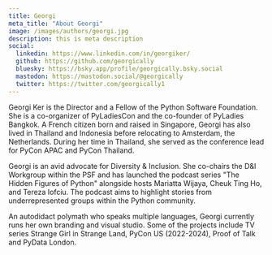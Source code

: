 ```yaml
---
title: Georgi
meta_title: "About Georgi"
image: /images/authors/georgi.jpg
description: this is meta description
social:
  linkedin: https://www.linkedin.com/in/georgiker/
  github: https://github.com/georgically
  bluesky: https://bsky.app/profile/georgically.bsky.social
  mastodon: https://mastodon.social/@georgically
  twitter: https://twitter.com/georgically1
---
```


Georgi Ker is the Director and a Fellow of the Python Software Foundation. She is a co-organizer of PyLadiesCon and the co-founder of PyLadies Bangkok. A French citizen born and raised in Singapore, Georgi has also lived in Thailand and Indonesia before relocating to Amsterdam, the Netherlands. During her time in Thailand, she served as the conference lead for PyCon APAC and PyCon Thailand.


Georgi is an avid advocate for Diversity & Inclusion. She co-chairs the D&I Workgroup within the PSF and has launched the podcast series "The Hidden Figures of Python" alongside hosts Mariatta Wijaya, Cheuk Ting Ho, and Tereza Iofciu. The podcast aims to highlight stories from underrepresented groups within the Python community.


An autodidact polymath who speaks multiple languages, Georgi currently runs her own branding and visual studio. Some of the projects include TV series Strange Girl in Strange Land, PyCon US (2022-2024), Proof of Talk and PyData London.

